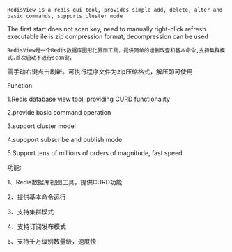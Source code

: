     RedisView is a redis gui tool, provides simple add, delete, alter and basic commands, supports cluster mode 
The first start does not scan key, need to manually right-click refresh.
    executable ile is zip compression format, decompression can be used

    RedisView是一个Redis数据库图形化界面工具，提供简单的增删改查和基本命令,支持集群模式.首次启动不进行scan键，
需手动右键点击刷新。可执行程序文件为zip压缩格式，解压即可使用

Function:

1.Redis database view tool, providing CURD functionality

2.provide basic command operation

3.support cluster model

4.suppport subscribe and publish mode

5.Support tens of millions of orders of magnitude, fast speed

功能:

1、Redis数据库视图工具，提供CURD功能

2、提供基本命令运行

3、支持集群模式

4、支持订阅发布模式

5、支持千万级别数量级，速度快

